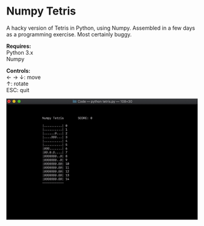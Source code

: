 # Numpy Tetris  

A hacky version of Tetris in Python, using Numpy. Assembled in a few days as a programming exercise. Most certainly buggy.   

**Requires:**  
Python 3.x  
Numpy  
 
**Controls:**  
← → ↓: move  
↑: rotate  
ESC: quit  

![Demo gif](tetris_v3_demo.gif)


